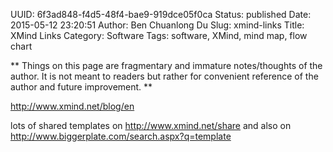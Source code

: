 UUID: 6f3ad848-f4d5-48f4-bae9-919dce05f0ca
Status: published
Date: 2015-05-12 23:20:51
Author: Ben Chuanlong Du
Slug: xmind-links
Title: XMind Links
Category: Software
Tags: software, XMind, mind map, flow chart

**
Things on this page are
fragmentary and immature notes/thoughts of the author.
It is not meant to readers
but rather for convenient reference of the author and future improvement.
**

http://www.xmind.net/blog/en

lots of shared templates on
http://www.xmind.net/share
and also on
http://www.biggerplate.com/search.aspx?q=template

